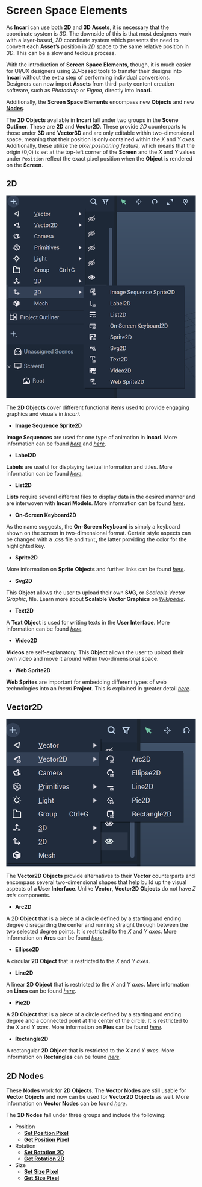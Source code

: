 # Screen Space Elements

As **Incari** can use both **2D** and **3D** **Assets**, it is necessary that the coordinate system is *3D*. The downside of this is that most designers work with a layer-based, *2D* coordinate system which presents the need to convert each **Asset’s** position in *2D* space to the same relative position in *3D*. This can be a slow and tedious process.

With the introduction of **Screen** **Space** **Elements**, though, it is much easier for UI/UX designers using *2D*-based tools to transfer their designs into **Incari** without the extra step of performing individual conversions. Designers can now import **Assets** from third-party content creation software, such as _Photoshop_ or _Figma_, directly into **Incari**.

Additionally, the **Screen Space Elements** encompass new **Objects** and new [**Nodes**](https://docs.incari.com/incari-studio/v/2021.3-unreleased/getting-started/scene-objects/screen-space-elements#2d-nodes).

The **2D** **Objects** available in **Incari** fall under two groups in the **Scene Outliner**. These are **2D** and **Vector2D**. These provide *2D* counterparts to those under **3D** and **Vector3D** and are only editable within two-dimensional space, meaning that their position is only contained within the _X_ and _Y_ _axes_. Additionally, these utilize the _pixel positioning feature_, which means that the origin \(0,0\) is set at the top-left corner of the **Screen** and the _X_ and _Y_ values under `Position` reflect the exact pixel position when the **Object** is rendered on the **Screen**.

## 2D

![2D Objects](../../.gitbook/assets/2Delements.png)

The **2D Objects** cover different functional items used to provide engaging graphics and visuals in _Incari_.

* **Image Sequence Sprite2D** 

**Image Sequences** are used for one type of animation in **Incari**. More information can be found [_here_](https://docs.incari.com/incari-studio/demo-projects/4-methods-of-animation#3-image-sequence) and [_here_](../../modules/image-sequence-editor.md).

* **Label2D**

**Labels** are useful for displaying textual information and titles. More information can be found [_here_](../../toolbox/incari/vector/label/).

* **List2D**

**Lists** require several different files to display data in the desired manner and are interwoven with **Incari Models**. More information can be found [_here_](list-widget.md).

* **On-Screen Keyboard2D**

As the name suggests, the **On-Screen Keyboard** is simply a keyboard shown on the screen in two-dimensional format. Certain style aspects can be changed with a .css file and `Tint`, the latter providing the color for the highlighted key.

* **Sprite2D**

More information on **Sprite** **Objects** and further links can be found [_here_](sprite.md).

* **Svg2D**

This **Object** allows the user to upload their own **SVG**, or _Scalable Vector Graphic_, file. Learn more about **Scalable Vector Graphics** on [_Wikipedia_](https://en.wikipedia.org/wiki/Scalable_Vector_Graphics).

* **Text2D**

A **Text Object** is used for writing texts in the **User Interface**. More information can be found [_here_](text.md).

* **Video2D**

**Videos** are self-explanatory. This **Object** allows the user to upload their own video and move it around within two-dimensional space.

* **Web Sprite2D**

**Web Sprites** are important for embedding different types of web technologies into an _Incari_ **Project**. This is explained in greater detail [_here_](https://docs.incari.com/incari-studio/v/2021.3-unreleased/getting-started/scene-objects/web-sprite).

## Vector2D

![Vector2D Objects](../../.gitbook/assets/2Dvectorelements.png)

The **Vector2D Objects** provide alternatives to their **Vector** counterparts and encompass several two-dimensional shapes that help build up the visual aspects of a **User Interface**. Unlike **Vector**, **Vector2D Objects** do not have _Z_ _axis_ components.

* **Arc2D**

A 2D **Object** that is a piece of a circle defined by a starting and ending degree disregarding the center and running straight through between the two selected degree points. It is restricted to the _X_ and _Y_ _axes_. More information on **Arcs** can be found [_here_](../../toolbox/incari/vector/arc/).

* **Ellipse2D**

A circular **2D** **Object** that is restricted to the _X_ and _Y_ _axes_.

* **Line2D**

A linear **2D** **Object** that is restricted to the _X_ and _Y_ _axes_. More information on **Lines** can be found [_here_](../../toolbox/incari/vector/line/).

* **Pie2D**

A **2D** **Object** that is a piece of a circle defined by a starting and ending degree and a connected point at the center of the circle. It is restricted to the _X_ and _Y_ _axes_. More information on **Pies** can be found [_here_](../../toolbox/incari/vector/pie/).

* **Rectangle2D**

A rectangular **2D** **Object** that is restricted to the _X_ and _Y_ _axes_. More information on **Rectangles** can be found [_here_](../../toolbox/incari/vector/rectangle/).

## 2D Nodes

These **Nodes** work for **2D Objects**. The **Vector Nodes** are still usable for **Vector Objects** and now can be used for **Vector2D Objects** as well. More information on **Vector Nodes** can be found [_here_](../../toolbox/incari/vector/).

The **2D Nodes** fall under three groups and include the following:

* Position
  * [**Set Position Pixel**](../../toolbox/incari/object/set-position-pixel.md)
  * [**Get Position Pixel**](../../toolbox/incari/object/get-position-pixel.md)
* Rotation
  * [**Set Rotation 2D**](../../toolbox/incari/object/set-rotation-pixel.md)
  * [**Get Rotation 2D**](../../toolbox/incari/object/get-rotation-pixel.md)
* Size
  * [**Set Size Pixel**](../../toolbox/incari/object/set-size-pixel.md)
  * [**Get Size Pixel**](../../toolbox/incari/object/get-size-pixel.md)

